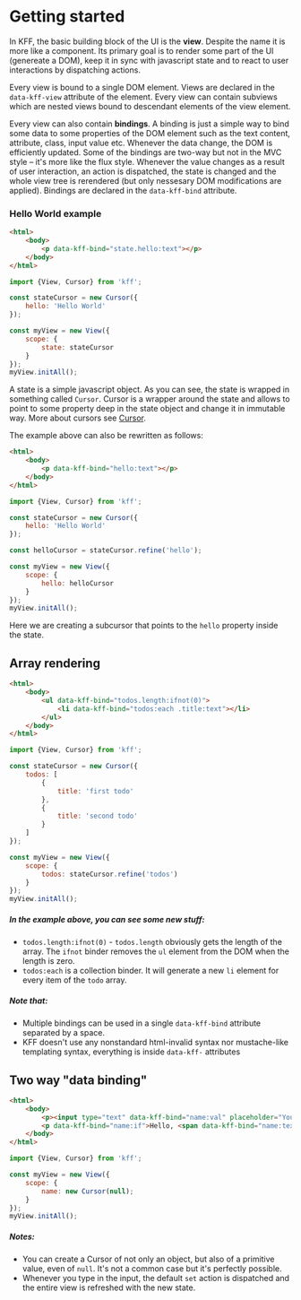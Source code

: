 
# Getting started

In KFF, the basic building block of the UI is the **view**. Despite the name it is more like a component. Its primary goal is to render some part of the UI (genereate a DOM), keep it in sync with javascript state and to react to user interactions by dispatching actions.

Every view is bound to a single DOM element. Views are declared in the `data-kff-view` attribute of the element. Every view can contain subviews which are nested views bound to descendant elements of the view element.

Every view can also contain **bindings**. A binding is just a simple way to bind some data to some properties of the DOM element such as the text content, attribute, class, input value etc. Whenever the data change, the DOM is efficiently updated. Some of the bindings are two-way but not in the MVC style – it's more like the flux style. Whenever the value changes as a result of user interaction, an action is dispatched, the state is changed and the whole view tree is rerendered (but only nessesary DOM modifications are applied). Bindings are declared in the `data-kff-bind` attribute.

### Hello World example

```html
<html>
    <body>
        <p data-kff-bind="state.hello:text"></p>
    </body>
</html>
```

```js
import {View, Cursor} from 'kff';

const stateCursor = new Cursor({
    hello: 'Hello World'
});

const myView = new View({
    scope: {
        state: stateCursor
    }
});
myView.initAll();
```

A state is a simple javascript object. As you can see, the state is wrapped in something called `Cursor`. Cursor is a wrapper around the state and allows to point to some property deep in the state object and change it in immutable way. More about cursors see [Cursor](/docs/cursor.md).

The example above can also be rewritten as follows:

```html
<html>
    <body>
        <p data-kff-bind="hello:text"></p>
    </body>
</html>
```

```js
import {View, Cursor} from 'kff';

const stateCursor = new Cursor({
    hello: 'Hello World'
});

const helloCursor = stateCursor.refine('hello');

const myView = new View({
    scope: {
        hello: helloCursor
    }
});
myView.initAll();
```

Here we are creating a subcursor that points to the `hello` property inside the state.

## Array rendering

```html
<html>
    <body>
        <ul data-kff-bind="todos.length:ifnot(0)">
            <li data-kff-bind="todos:each .title:text"></li>
        </ul>
    </body>
</html>
```

```js
import {View, Cursor} from 'kff';

const stateCursor = new Cursor({
    todos: [
        {
            title: 'first todo'
        },
        {
            title: 'second todo'
        }
    ]
});

const myView = new View({
    scope: {
        todos: stateCursor.refine('todos')
    }
});
myView.initAll();
```

##### In the example above, you can see some new stuff:

* `todos.length:ifnot(0)` - `todos.length` obviously gets the length of the array. The `ifnot` binder removes the `ul` element from the DOM when the length is zero.
* `todos:each` is a collection binder. It will generate a new `li` element for every item of the `todo` array.

##### Note that:

* Multiple bindings can be used in a single `data-kff-bind` attribute separated by a space.
* KFF doesn't use any nonstandard html-invalid syntax nor mustache-like templating syntax, everything is inside `data-kff-` attributes


## Two way "data binding"

```html
<html>
    <body>
    	<p><input type="text" data-kff-bind="name:val" placeholder="Your name…"></p>
        <p data-kff-bind="name:if">Hello, <span data-kff-bind="name:text"></span></p>
    </body>
</html>
```

```js
import {View, Cursor} from 'kff';

const myView = new View({
    scope: {
        name: new Cursor(null);
    }
});
myView.initAll();
```

##### Notes:

* You can create a Cursor of not only an object, but also of a primitive value, even of `null`. It's not a common case but it's perfectly possible.
* Whenever you type in the input, the default `set` action is dispatched and the entire view is refreshed with the new state.
